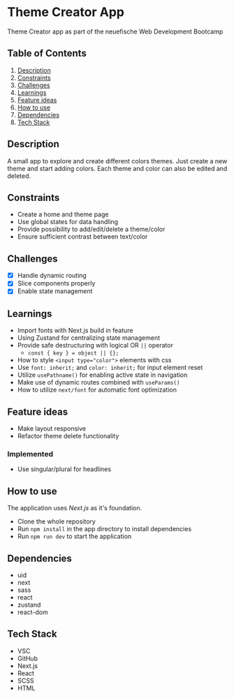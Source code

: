 # Theme Creator App

Theme Creator app as part of the neuefische Web Development Bootcamp

## Table of Contents

1. [Description](#description)
2. [Constraints](#constraints)
3. [Challenges](#challenges)
4. [Learnings](#learnings)
5. [Feature ideas](#feature-ideas)
6. [How to use](#how-to-use)
7. [Dependencies](#dependencies)
8. [Tech Stack](#tech-stack)

## Description

A small app to explore and create different colors themes. Just create a new theme and start adding colors. Each theme and color can also be edited and deleted.

## Constraints

-   Create a home and theme page
-   Use global states for data handling
-   Provide possibility to add/edit/delete a theme/color
-   Ensure sufficient contrast between text/color

## Challenges

-   [x] Handle dynamic routing
-   [x] Slice components properly
-   [x] Enable state management

## Learnings

-   Import fonts with Next.js build in feature
-   Using Zustand for centralizing state management
-   Provide safe destructuring with logical OR `||` operator
    -   `const { key } = object || {};`
-   How to style `<input type="color">` elements with css
-   Use `font: inherit;` and `color: inherit;` for input element reset
-   Utilize `usePathname()` for enabling active state in navigation
-   Make use of dynamic routes combined with `useParams()`
-   How to utilize `next/font` for automatic font optimization

## Feature ideas

-   Make layout responsive
-   Refactor theme delete functionality

### Implemented

-   Use singular/plural for headlines

## How to use

The application uses _Next.js_ as it's foundation.

-   Clone the whole repository
-   Run `npm install` in the app directory to install dependencies
-   Run `npm run dev` to start the application

## Dependencies

-   uid
-   next
-   sass
-   react
-   zustand
-   react-dom

## Tech Stack

-   VSC
-   GitHub
-   Next.js
-   React
-   SCSS
-   HTML
